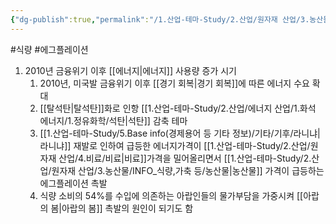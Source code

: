 ```yaml
---
{"dg-publish":true,"permalink":"/1.산업-테마-Study/2.산업/원자재 산업/3.농산물/INFO_식량,가축 등/에그플레이션/","created":"2024-11-20T21:02:28.930+09:00","updated":"2025-06-26T15:33:12.333+09:00"}
---
```


#식량 #에그플레이션


1. 2010년 금융위기 이후 [[에너지\|에너지]] 사용량 증가 시기
	1. 2010년, 미국발 금융위기 이후 [[경기 회복\|경기 회복]]에 따른 에너지 수요 확대
	2. [[탈석탄\|탈석탄]]화로 인항 [[1.산업-테마-Study/2.산업/에너지 산업/1.화석 에너지/1.정유화학/석탄\|석탄]] 감축 테마
	3. [[1.산업-테마-Study/5.Base info(경제용어 등 기타 정보)/기타/기후/라니냐\|라니냐]] 재발로 인하여 급등한 에너지가격이 [[1.산업-테마-Study/2.산업/원자재 산업/4.비료/비료\|비료]]가격을 밀어올리면서 [[1.산업-테마-Study/2.산업/원자재 산업/3.농산물/INFO_식량,가축 등/농산물\|농산물]] 가격이 급등하는 에그플레이션 촉발
	4. 식량 소비의 54%를 수입에 의존하는 아랍인들의 물가부담을 가중시켜 [[아랍의 봄\|아랍의 봄]] 촉발의 원인이 되기도 함